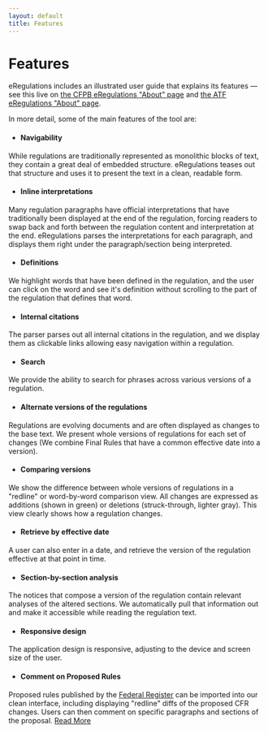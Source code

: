 ```yaml
---
layout: default
title: Features
---
```

# Features

eRegulations includes an illustrated user guide that explains its features — see this live on [the CFPB eRegulations "About" page](http://www.consumerfinance.gov/eregulations/about) and [the ATF eRegulations "About" page](https://atf-eregs.app.cloud.gov/about).

In more detail, some of the main features of the tool are:

- #### Navigability
While regulations are traditionally represented as monolithic blocks of text, they contain a great deal of embedded structure. eRegulations teases out that structure and uses it to present the text in a clean, readable form.

- #### Inline interpretations
Many regulation paragraphs have official interpretations that have traditionally been displayed at the end of the regulation, forcing readers to swap back and forth between the regulation content and interpretation at the end. eRegulations parses the interpretations for each paragraph, and displays them right under the paragraph/section being interpreted.

- #### Definitions
We highlight words that have been defined in the regulation, and the user can click on the word and see it's definition without scrolling to the part of the regulation that defines that word.

- #### Internal citations
The parser parses out all internal citations in the regulation, and we display them as clickable links allowing easy navigation within a regulation.

- #### Search
We provide the ability to search for phrases across various versions of a regulation.

- #### Alternate versions of the regulations
Regulations are evolving documents and are often displayed as changes to the base text. We present whole versions of regulations for each set of changes (We combine Final Rules that have a common effective date into a version).

- #### Comparing versions
We show the difference between whole versions of regulations in a "redline" or word-by-word comparison view. All changes are expressed as additions (shown in green) or deletions (struck-through, lighter gray). This view clearly shows how a regulation changes.

- #### Retrieve by effective date
A user can also enter in a date, and retrieve the version of the regulation effective at that point in time.

- #### Section-by-section analysis
The notices that compose a version of the regulation contain relevant analyses of the altered sections. We automatically pull that information out and make it accessible while reading the regulation text.

- #### Responsive design
The application design is responsive, adjusting to the device and screen size of the user.

- #### Comment on Proposed Rules
Proposed rules published by the 
[Federal Register](https://federalregister.gov) can be imported into our clean
interface, including displaying "redline" diffs of the proposed CFR changes.
Users can then comment on specific paragraphs and sections of the proposal.
[Read More](/features/notice-and-comment)
